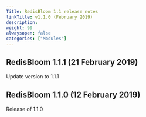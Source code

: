 ```yaml
---
Title: RedisBloom 1.1 release notes
linkTitle: v1.1.0 (February 2019)
description:
weight: 99
alwaysopen: false
categories: ["Modules"]
---
```

## RedisBloom 1.1.1 (21 February 2019)

Update version to 1.1.1

## RedisBloom 1.1.0 (12 February 2019)

Release of 1.1.0